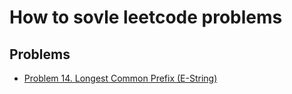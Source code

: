 # How to sovle leetcode problems

## Problems

- [Problem 14. Longest Common Prefix (E-String)](src/main/java/vn/com/leetcode/problems/p0001_p0100/s0014/README.md)